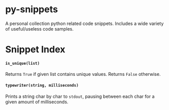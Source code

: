 # py-snippets
A personal collection python related code snippets. Includes a wide variety of useful/useless code samples.

# Snippet Index

#### `is_unique(list)`
Returns `True` if given list contains unique values. Returns `False` otherwise.

#### `typewriter(string, milliseconds)`
Prints a string char by char to `stdout`, pausing between each char for a given amount of milliseconds.
